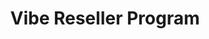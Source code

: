 ---
title: Vibe Reseller Program
stylesPath: css/reseller.sass

hero:
  title: Vibe Reseller Program
  body: The Vibe Reseller Program provides tools and resources for our resellers in the US so they can explore and deliver Vibe solutions to customers. Learn how to unlock new opportunities, differentiate your services, and grow your business as a Vibe partner.
  figure: img/reseller/hero.png
  cta:
    title: Become a partner today
    class: is-black is-rounded is-medium
    url: /contact/become-a-reseller-partner/
feature_columns:
  title: Who is this for?
  body: Vibe's Reseller Program is the perfect match if you're
  card_background_color: white
  features:
    - title: |
        A national

        IT vendor
      body: If you are an established IT solution vendor with a national wide customer base.
      figure: img/reseller/who-1.png
      background_color: white
      url: /contact/become-a-reseller-partner/
      target: _blank
      cta:
        title: Learn more
        class: is-black is-rounded is-outlined is-medium
    - title: |
        A managed

        service provider
      body: If you're an MSP that maintains and services information system infrastructures for other enterprises.
      figure: img/reseller/who-2.png
      background_color: white
      url: /contact/become-a-reseller-partner/
      target: _blank
      cta:
        title: Learn more
        class: is-black is-rounded is-outlined is-medium
    - title: |
        A system

        integrator
      body: If you're an SI that specializes in AV or venue installation and management for medium-sized enterprises.
      figure: img/reseller/who-3.png
      background_color: white
      url: /contact/become-a-reseller-partner/
      target: _blank
      cta:
        title: Learn more
        class: is-black is-rounded is-outlined is-medium
benefits:
  title: Reseller program benefits
  features:
    - title: Develop new solutions
      body: Deliver a complete solution to your customers combining Vibe products with your unique capabilities.
      figure: img/reseller/benefit-1.png
    - title: Priority support
      body: Get priority partner support at Vibe through dedicated support channel.
      figure: img/reseller/benefit-2.png
    - title: Competitive pricing
      body: We’ll provide reseller pricing to partners for finding and developing opportunities to sell our products and solutions.
      figure: img/reseller/benefit-3.png
    - title: Differentiate your offerings
      body: Introduce new products and services to your market place.
      figure: img/reseller/benefit-4.png
    - title: Rich media content
      body: Exclusive access to e-marketing resources and co-marketing opportunities.
      figure: img/reseller/benefit-5.png
  cta:
    title: Apply now
    class: is-black is-rounded is-outlined
    target: _blank
    url: /contact/become-a-reseller-partner/
faq:
  title: FAQ
  items:
    - title: How to qualify as a Vibe Reseller?
      body: First, review the program qualification criteria below against your business needs and capabilities. Next, fill out the partner application form, which will be reviewed by our Business Dev team, who will then reach out for next steps.
    - title: What’s the basic qualification?
      body: You must be a US based formal business entity. You must be able to provide Vibe with your Reseller Permit. You must agree to our Reseller Agreement terms.
    - title: Where can I learn more about the program?
      body: You can reach out to our Business Dev team with this [contact form](/contact/become-a-reseller-partner/).
bottom_cta:
  title: Still have questions?
  cta:
    title: Contact Sales
    url: /contact/reseller-contact-form/
    class: is-black is-outlined
---